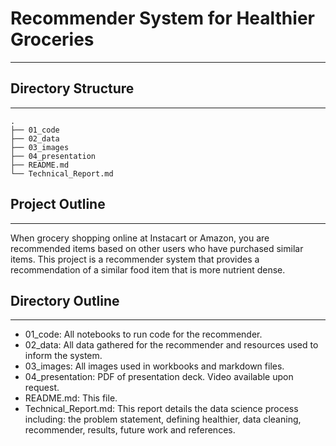 # Recommender System for Healthier Groceries
---------------------

## Directory Structure
---------------------
```
.
├── 01_code
├── 02_data
├── 03_images
├── 04_presentation
├── README.md
└── Technical_Report.md
```

## Project Outline
---------------------
When grocery shopping online at Instacart or Amazon, you are recommended items based on other users who have purchased similar items.
This project is a recommender system that provides a recommendation of a similar food item that is more nutrient dense.  

## Directory Outline
---------------------
- 01_code: All notebooks to run code for the recommender.
- 02_data: All data gathered for the recommender and resources used to inform the system.
- 03_images: All images used in workbooks and markdown files.
- 04_presentation: PDF of presentation deck.  Video available upon request.
- README.md: This file.
- Technical_Report.md: This report details the data science process including: the problem statement, defining healthier, data cleaning, recommender, results, future work and references.


